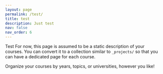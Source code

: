 ```yaml
---
layout: page
permalink: /test/
title: test
description: Just test
nav: false
nav_order: 6
---
```


Test For now, this page is assumed to be a static description of your courses. You can convert it to a collection similar to `_projects/` so that you can have a dedicated page for each course.

Organize your courses by years, topics, or universities, however you like!
